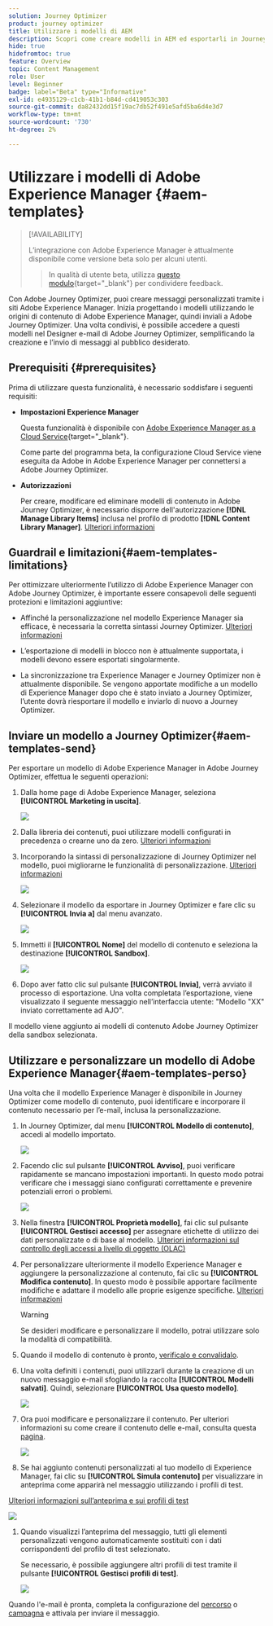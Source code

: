 ```yaml
---
solution: Journey Optimizer
product: journey optimizer
title: Utilizzare i modelli di AEM
description: Scopri come creare modelli in AEM ed esportarli in Journey Optimizer
hide: true
hidefromtoc: true
feature: Overview
topic: Content Management
role: User
level: Beginner
badge: label="Beta" type="Informative"
exl-id: e4935129-c1cb-41b1-b84d-cd419053c303
source-git-commit: da82432dd15f19ac7db52f491e5afd5ba6d4e3d7
workflow-type: tm+mt
source-wordcount: '730'
ht-degree: 2%

---
```


# Utilizzare i modelli di Adobe Experience Manager {#aem-templates}

>[!AVAILABILITY]
>
>L’integrazione con Adobe Experience Manager è attualmente disponibile come versione beta solo per alcuni utenti.
>> In qualità di utente beta, utilizza [questo modulo](https://forms.office.com/pages/responsepage.aspx?id=Wht7-jR7h0OUrtLBeN7O4Wf0cbVTQ3tCpW_unE-w8-JUN1FaNlAzNkhPSUdaSkJXVFRCNTRJNVRFSy4u){target="_blank"} per condividere feedback.

Con Adobe Journey Optimizer, puoi creare messaggi personalizzati tramite i siti Adobe Experience Manager. Inizia progettando i modelli utilizzando le origini di contenuto di Adobe Experience Manager, quindi inviali a Adobe Journey Optimizer. Una volta condivisi, è possibile accedere a questi modelli nel Designer e-mail di Adobe Journey Optimizer, semplificando la creazione e l’invio di messaggi al pubblico desiderato.

## Prerequisiti {#prerequisites}

Prima di utilizzare questa funzionalità, è necessario soddisfare i seguenti requisiti:

* **Impostazioni Experience Manager**

  Questa funzionalità è disponibile con [Adobe Experience Manager as a Cloud Service](https://experienceleague.adobe.com/docs/experience-manager-cloud-service/content/overview/introduction.html?lang=it){target="_blank"}.

  Come parte del programma beta, la configurazione Cloud Service viene eseguita da Adobe in Adobe Experience Manager per connettersi a Adobe Journey Optimizer.

* **Autorizzazioni**

  Per creare, modificare ed eliminare modelli di contenuto in Adobe Journey Optimizer, è necessario disporre dell&#39;autorizzazione **[!DNL Manage Library Items]** inclusa nel profilo di prodotto **[!DNL Content Library Manager]**. [Ulteriori informazioni](../administration/ootb-product-profiles.md#content-library-manager)

## Guardrail e limitazioni{#aem-templates-limitations}

Per ottimizzare ulteriormente l’utilizzo di Adobe Experience Manager con Adobe Journey Optimizer, è importante essere consapevoli delle seguenti protezioni e limitazioni aggiuntive:

* Affinché la personalizzazione nel modello Experience Manager sia efficace, è necessaria la corretta sintassi Journey Optimizer. [Ulteriori informazioni](../personalization/personalization-syntax.md)

* L’esportazione di modelli in blocco non è attualmente supportata, i modelli devono essere esportati singolarmente.

* La sincronizzazione tra Experience Manager e Journey Optimizer non è attualmente disponibile. Se vengono apportate modifiche a un modello di Experience Manager dopo che è stato inviato a Journey Optimizer, l’utente dovrà riesportare il modello e inviarlo di nuovo a Journey Optimizer.

## Inviare un modello a Journey Optimizer{#aem-templates-send}

Per esportare un modello di Adobe Experience Manager in Adobe Journey Optimizer, effettua le seguenti operazioni:

1. Dalla home page di Adobe Experience Manager, seleziona **[!UICONTROL Marketing in uscita]**.

   ![](assets/aem-outbound-menu.png)

1. Dalla libreria dei contenuti, puoi utilizzare modelli configurati in precedenza o crearne uno da zero. [Ulteriori informazioni](https://experienceleague.adobe.com/docs/experience-manager-65/authoring/authoring/managing-pages.html#creating-a-new-page)

1. Incorporando la sintassi di personalizzazione di Journey Optimizer nel modello, puoi migliorarne le funzionalità di personalizzazione. [Ulteriori informazioni](../personalization/personalization-syntax.md)

   ![](assets/aem_ajo_4.png)

1. Selezionare il modello da esportare in Journey Optimizer e fare clic su **[!UICONTROL Invia a]** dal menu avanzato.

   ![](assets/aem-advanced-menu.png)

1. Immetti il **[!UICONTROL Nome]** del modello di contenuto e seleziona la destinazione **[!UICONTROL Sandbox]**.

   ![](assets/aem-send-template-settings.png)

1. Dopo aver fatto clic sul pulsante **[!UICONTROL Invia]**, verrà avviato il processo di esportazione. Una volta completata l’esportazione, viene visualizzato il seguente messaggio nell’interfaccia utente: &quot;Modello &quot;XX&quot; inviato correttamente ad AJO&quot;.

Il modello viene aggiunto ai modelli di contenuto Adobe Journey Optimizer della sandbox selezionata.

## Utilizzare e personalizzare un modello di Adobe Experience Manager{#aem-templates-perso}

Una volta che il modello Experience Manager è disponibile in Journey Optimizer come modello di contenuto, puoi identificare e incorporare il contenuto necessario per l’e-mail, inclusa la personalizzazione.

1. In Journey Optimizer, dal menu **[!UICONTROL Modello di contenuto]**, accedi al modello importato.

   ![](assets/aem_ajo_1.png)

1. Facendo clic sul pulsante **[!UICONTROL Avviso]**, puoi verificare rapidamente se mancano impostazioni importanti. In questo modo potrai verificare che i messaggi siano configurati correttamente e prevenire potenziali errori o problemi.

   ![](assets/aem_ajo_2.png)

1. Nella finestra **[!UICONTROL Proprietà modello]**, fai clic sul pulsante **[!UICONTROL Gestisci accesso]** per assegnare etichette di utilizzo dei dati personalizzate o di base al modello. [Ulteriori informazioni sul controllo degli accessi a livello di oggetto (OLAC)](../administration/object-based-access.md)

1. Per personalizzare ulteriormente il modello Experience Manager e aggiungere la personalizzazione al contenuto, fai clic su **[!UICONTROL Modifica contenuto]**. In questo modo è possibile apportare facilmente modifiche e adattare il modello alle proprie esigenze specifiche. [Ulteriori informazioni](../email/get-started-email-design.md)

   >[!WARNING]
   >
   > Se desideri modificare e personalizzare il modello, potrai utilizzare solo la modalità di compatibilità.

1. Quando il modello di contenuto è pronto, [verificalo e convalidalo](../content-management/content-templates.md#test-template).

1. Una volta definiti i contenuti, puoi utilizzarli durante la creazione di un nuovo messaggio e-mail sfogliando la raccolta **[!UICONTROL Modelli salvati]**. Quindi, selezionare **[!UICONTROL Usa questo modello]**.

   ![](assets/aem_ajo_3.png)

1. Ora puoi modificare e personalizzare il contenuto. Per ulteriori informazioni su come creare il contenuto delle e-mail, consulta questa [pagina](../email/content-from-scratch.md).

   ![](assets/aem_ajo_5.png)

1. Se hai aggiunto contenuti personalizzati al tuo modello di Experience Manager, fai clic su **[!UICONTROL Simula contenuto]** per visualizzare in anteprima come apparirà nel messaggio utilizzando i profili di test.

[Ulteriori informazioni sull’anteprima e sui profili di test](../content-management/preview-test.md)

   ![](assets/aem_ajo_6.png)

1. Quando visualizzi l’anteprima del messaggio, tutti gli elementi personalizzati vengono automaticamente sostituiti con i dati corrispondenti del profilo di test selezionato.

   Se necessario, è possibile aggiungere altri profili di test tramite il pulsante **[!UICONTROL Gestisci profili di test]**.

   ![](assets/aem_ajo_7.png)

Quando l&#39;e-mail è pronta, completa la configurazione del [percorso](../building-journeys/journey-gs.md) o [campagna](../campaigns/create-campaign.md) e attivala per inviare il messaggio.
